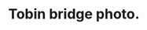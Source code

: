 ---
image_path: /assets/images/media/photography/tobinEdit.jpg
title: Tobin bridge photo.
weight: 3
size: large
proj: photography
gallery: true
---